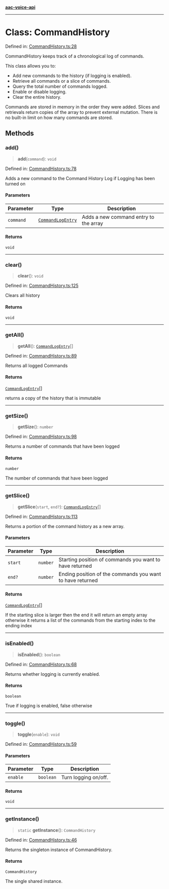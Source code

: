 [**aac-voice-api**](../../api-specification.md)

***

# Class: CommandHistory

Defined in: [CommandHistory.ts:28](https://github.com/Capstone-Projects-2025-Fall/project-001-aac-api/blob/681b1bef6f4d46f8f7614169d87f151ce783205a/src/CommandHistory.ts#L28)

CommandHistory keeps track of a chronological log of commands.

This class allows you to:
- Add new commands to the history (if logging is enabled).
- Retrieve all commands or a slice of commands.
- Query the total number of commands logged.
- Enable or disable logging.
- Clear the entire history.

Commands are stored in memory in the order they were added. 
Slices and retrievals return copies of the array to prevent external mutation.
There is no built-in limit on how many commands are stored.

## Methods

### add()

> **add**(`command`): `void`

Defined in: [CommandHistory.ts:78](https://github.com/Capstone-Projects-2025-Fall/project-001-aac-api/blob/681b1bef6f4d46f8f7614169d87f151ce783205a/src/CommandHistory.ts#L78)

Adds a new command to the Command History Log if Logging has been turned on

#### Parameters

| Parameter | Type | Description |
| ------ | ------ | ------ |
| `command` | [`CommandLogEntry`](../interfaces/CommandLogEntry.md) | Adds a new command entry to the array |

#### Returns

`void`

***

### clear()

> **clear**(): `void`

Defined in: [CommandHistory.ts:125](https://github.com/Capstone-Projects-2025-Fall/project-001-aac-api/blob/681b1bef6f4d46f8f7614169d87f151ce783205a/src/CommandHistory.ts#L125)

Clears all history

#### Returns

`void`

***

### getAll()

> **getAll**(): [`CommandLogEntry`](../interfaces/CommandLogEntry.md)[]

Defined in: [CommandHistory.ts:89](https://github.com/Capstone-Projects-2025-Fall/project-001-aac-api/blob/681b1bef6f4d46f8f7614169d87f151ce783205a/src/CommandHistory.ts#L89)

Returns all logged Commands

#### Returns

[`CommandLogEntry`](../interfaces/CommandLogEntry.md)[]

returns a copy of the history that is immutable

***

### getSize()

> **getSize**(): `number`

Defined in: [CommandHistory.ts:98](https://github.com/Capstone-Projects-2025-Fall/project-001-aac-api/blob/681b1bef6f4d46f8f7614169d87f151ce783205a/src/CommandHistory.ts#L98)

Returns a number of commands that have been logged

#### Returns

`number`

The number of commands that have been logged

***

### getSlice()

> **getSlice**(`start`, `end?`): [`CommandLogEntry`](../interfaces/CommandLogEntry.md)[]

Defined in: [CommandHistory.ts:113](https://github.com/Capstone-Projects-2025-Fall/project-001-aac-api/blob/681b1bef6f4d46f8f7614169d87f151ce783205a/src/CommandHistory.ts#L113)

Returns a portion of the command history as a new array.

#### Parameters

| Parameter | Type | Description |
| ------ | ------ | ------ |
| `start` | `number` | Starting position of commands you want to have returned |
| `end?` | `number` | Ending position of the commands you want to have returned |

#### Returns

[`CommandLogEntry`](../interfaces/CommandLogEntry.md)[]

If the starting slice is larger then the end it will return an empty array otherwise it returns a list of the commands from the starting index to the ending index

***

### isEnabled()

> **isEnabled**(): `boolean`

Defined in: [CommandHistory.ts:68](https://github.com/Capstone-Projects-2025-Fall/project-001-aac-api/blob/681b1bef6f4d46f8f7614169d87f151ce783205a/src/CommandHistory.ts#L68)

Returns whether logging is currently enabled.

#### Returns

`boolean`

True if logging is enabled, false otherwise

***

### toggle()

> **toggle**(`enable`): `void`

Defined in: [CommandHistory.ts:59](https://github.com/Capstone-Projects-2025-Fall/project-001-aac-api/blob/681b1bef6f4d46f8f7614169d87f151ce783205a/src/CommandHistory.ts#L59)

#### Parameters

| Parameter | Type | Description |
| ------ | ------ | ------ |
| `enable` | `boolean` | Turn logging on/off. |

#### Returns

`void`

***

### getInstance()

> `static` **getInstance**(): `CommandHistory`

Defined in: [CommandHistory.ts:46](https://github.com/Capstone-Projects-2025-Fall/project-001-aac-api/blob/681b1bef6f4d46f8f7614169d87f151ce783205a/src/CommandHistory.ts#L46)

Returns the singleton instance of CommandHistory.

#### Returns

`CommandHistory`

The single shared instance.
